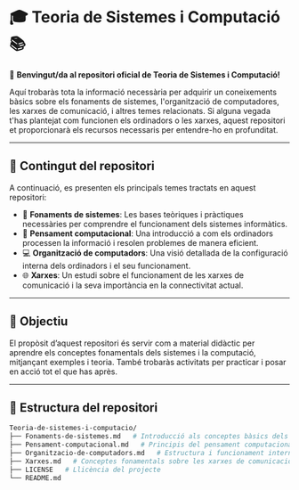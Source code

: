 # 🎓 Teoria de Sistemes i Computació 📚

👋 **Benvingut/da al repositori oficial de Teoria de Sistemes i Computació!** 

Aquí trobaràs tota la informació necessària per adquirir un coneixements bàsics sobre els fonaments de sistemes, l'organització de computadores, les xarxes de comunicació, i altres temes relacionats. Si alguna vegada t'has plantejat com funcionen els ordinadors o les xarxes, aquest repositori et proporcionarà els recursos necessaris per entendre-ho en profunditat.

---

## 🚀 Contingut del repositori

A continuació, es presenten els principals temes tractats en aquest repositori:

- 📖 **Fonaments de sistemes**: Les bases teòriques i pràctiques necessàries per comprendre el funcionament dels sistemes informàtics.
- 🧠 **Pensament computacional**: Una introducció a com els ordinadors processen la informació i resolen problemes de manera eficient.
- 💻 **Organització de computadors**: Una visió detallada de la configuració interna dels ordinadors i el seu funcionament.
- 🌐 **Xarxes**: Un estudi sobre el funcionament de les xarxes de comunicació i la seva importància en la connectivitat actual.

---

## 🎯 Objectiu

El propòsit d’aquest repositori és servir com a material didàctic per aprendre els conceptes fonamentals dels sistemes i la computació, mitjançant exemples i teoria. També trobaràs activitats per practicar i posar en acció tot el que has après.

---

## 📂 Estructura del repositori

```bash
Teoria-de-sistemes-i-computacio/
├── Fonaments-de-sistemes.md   # Introducció als conceptes bàsics dels sistemes informàtics
├── Pensament-computacional.md   # Principis del pensament computacional i la resolució de problemes
├── Organitzacio-de-computadors.md   # Estructura i funcionament intern dels ordinadors
├── Xarxes.md   # Conceptes fonamentals sobre les xarxes de comunicació
├── LICENSE   # Llicència del projecte
└── README.md
```
